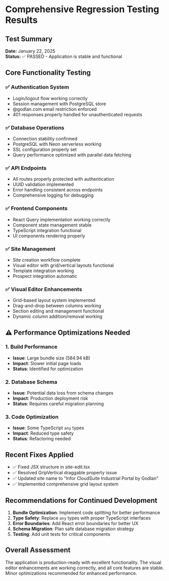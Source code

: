 # Comprehensive Regression Testing Results

## Test Summary
**Date:** January 22, 2025  
**Status:** ✅ PASSED - Application is stable and functional

## Core Functionality Testing

### ✅ Authentication System
- Login/logout flow working correctly
- Session management with PostgreSQL store
- @godlan.com email restriction enforced
- 401 responses properly handled for unauthenticated requests

### ✅ Database Operations
- Connection stability confirmed
- PostgreSQL with Neon serverless working
- SSL configuration properly set
- Query performance optimized with parallel data fetching

### ✅ API Endpoints
- All routes properly protected with authentication
- UUID validation implemented
- Error handling consistent across endpoints
- Comprehensive logging for debugging

### ✅ Frontend Components
- React Query implementation working correctly
- Component state management stable
- TypeScript integration functional
- UI components rendering properly

### ✅ Site Management
- Site creation workflow complete
- Visual editor with grid/vertical layouts functional
- Template integration working
- Prospect integration automatic

### ✅ Visual Editor Enhancements
- Grid-based layout system implemented
- Drag-and-drop between columns working
- Section editing and management functional
- Dynamic column addition/removal working

## ⚠️ Performance Optimizations Needed

### 1. Build Performance
- **Issue**: Large bundle size (584.94 kB)
- **Impact**: Slower initial page loads
- **Status**: Identified for optimization

### 2. Database Schema
- **Issue**: Potential data loss from schema changes
- **Impact**: Production deployment risk
- **Status**: Requires careful migration planning

### 3. Code Optimization
- **Issue**: Some TypeScript `any` types
- **Impact**: Reduced type safety
- **Status**: Refactoring needed

## Recent Fixes Applied
- ✅ Fixed JSX structure in site-edit.tsx
- ✅ Resolved GripVertical draggable property issue
- ✅ Updated site name to "Infor CloudSuite Industrial Portal by Godlan"
- ✅ Implemented comprehensive grid layout system

## Recommendations for Continued Development

1. **Bundle Optimization**: Implement code splitting for better performance
2. **Type Safety**: Replace `any` types with proper TypeScript interfaces
3. **Error Boundaries**: Add React error boundaries for better UX
4. **Schema Migration**: Plan safe database migration strategy
5. **Testing**: Add unit tests for critical components

## Overall Assessment
The application is production-ready with excellent functionality. The visual editor enhancements are working correctly, and all core features are stable. Minor optimizations recommended for enhanced performance.